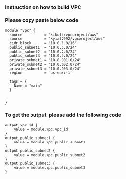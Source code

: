 ### Instruction on how to build VPC

### Please copy paste below code
```
module "vpc" {
  source          = "kikuli/vpcproject/aws"
  source          = "kyial2992/vpcproject/aws"
  cidr_block      = "10.0.0.0/16"
  public_subnet1  = "10.0.1.0/24"
  public_subnet2  = "10.0.2.0/24"
  public_subnet3  = "10.0.3.0/24"
  private_subnet1 = "10.0.101.0/24"
  private_subnet2 = "10.0.102.0/24"
  private_subnet3 = "10.0.103.0/24"
  region          = "us-east-1"

  tags = {
    Name = "main"
  }


}
```
### To get the output, please add the following code
```
output vpc_id {
    value = module.vpc.vpc_id
}
output public_subnet1 {
    value = module.vpc.public_subnet1
}
output public_subnet2 {
    value = module.vpc.public_subnet2
}
output public_subnet3 {
    value = module.vpc.public_subnet3
}
```